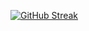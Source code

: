 [![GitHub Streak](https://streak-stats.demolab.com/?user=rafiquzzaman420)](https://git.io/streak-stats)
